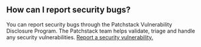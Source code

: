 ## How can I report security bugs?

You can report security bugs through the Patchstack Vulnerability Disclosure Program. The Patchstack team helps validate, triage and handle any security vulnerabilities. [Report a security vulnerability.](https://patchstack.com/database/vdp/9e5fbeb1-a7c9-4a57-98f4-56884d46307d)
